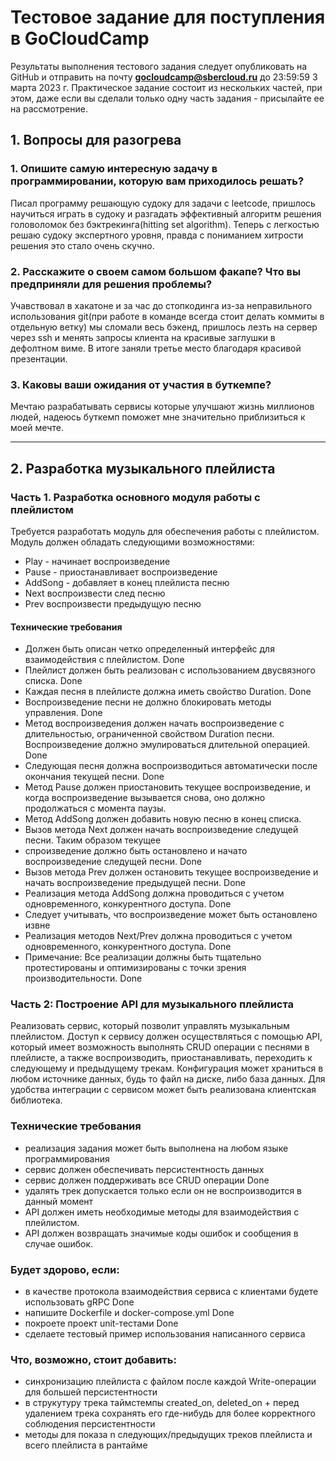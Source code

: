 # Тестовое задание для поступления в GoCloudCamp

Результаты выполнения тестового задания следует опубликовать на GitHub и отправить на почту **gocloudcamp@sbercloud.ru** до 23:59:59 3 марта 2023 г. Практическое задание состоит из нескольких частей, при этом, даже если вы сделали только одну часть задания - присылайте ее на рассмотрение. 

## 1. Вопросы для разогрева

### 1. Опишите самую интересную задачу в программировании, которую вам приходилось решать?  
Писал программу решающую судоку для задачи с leetcode, пришлось научиться играть в судоку и разгадать эффективный алгоритм решения головоломок без бэктрекинга(hitting set algorithm). Теперь с легкостью решаю судоку экспертного уровня, правда с пониманием хитрости решения это стало очень скучно.  
### 2. Расскажите о своем самом большом факапе? Что вы предприняли для решения проблемы?  
Учавствовал в хакатоне и за час до стопкодинга из-за неправильного использования git(при работе в команде всегда стоит делать коммиты в отдельную ветку) мы сломали весь бэкенд, пришлось лезть на сервер через ssh и менять запросы клиента на красивые заглушки в дефолтном виме. В итоге заняли третье место благодаря красивой презентации.  
### 3. Каковы ваши ожидания от участия в буткемпе?  
Мечтаю разрабатывать сервисы которые улучшают жизнь миллионов людей, надеюсь буткемп поможет мне значительно приблизиться к моей мечте. 

---

## 2. Разработка музыкального плейлиста

### Часть 1. Разработка основного модуля работы с плейлистом

Требуется разработать модуль для обеспечения работы с плейлистом. Модуль должен обладать следующими возможностями:
 - Play - начинает воспроизведение
 - Pause - приостанавливает воспроизведение
 - AddSong - добавляет в конец плейлиста песню
 - Next воспроизвести след песню
 - Prev воспроизвести предыдущую песню

#### Технические требования

 - Должен быть описан четко определенный интерфейс для взаимодействия с плейлистом. Done
 - Плейлист должен быть реализован с использованием двусвязного списка. Done
 - Каждая песня в плейлисте должна иметь свойство Duration. Done
 - Воспроизведение песни не должно блокировать методы управления. Done
 - Метод воспроизведения должен начать воспроизведение с длительностью, ограниченной свойством Duration песни. Воспроизведение должно эмулироваться длительной операцией. Done
 - Следующая песня должна воспроизводиться автоматически после окончания текущей песни. Done
 - Метод Pause должен приостановить текущее воспроизведение, и когда воспроизведение вызывается снова, оно должно продолжаться с момента паузы.
 - Метод AddSong должен добавить новую песню в конец списка.
 - Вызов метода Next должен начать воспроизведение следущей песни. Таким образом текущее
 - спроизведение должно быть остановлено и начато воспроизведение следущей песни. Done
 - Вызов метода Prev должен остановить текущее воспроизведение и начать воспроизведение предыдущей песни. Done
 - Реализация метода AddSong должна проводиться с учетом одновременного, конкурентного доступа. Done
 - Следует учитывать, что воспроизведение может быть остановлено извне 
 - Реализация методов Next/Prev должна проводиться с учетом одновременного, конкурентного доступа. Done
 - Примечание: Все реализации должны быть тщательно протестированы и оптимизированы с точки зрения производительности. Done

### Часть 2: Построение API для музыкального плейлиста

Реализовать сервис, который позволит управлять музыкальным плейлистом. Доступ к сервису должен осуществляться с помощью API, который имеет возможность выполнять CRUD операции с песнями в плейлисте, а также воспроизводить, приостанавливать, переходить к следующему и предыдущему трекам. Конфигурация может храниться в любом источнике данных, будь то файл на диске, либо база данных. Для удобства интеграции с сервисом может быть реализована клиентская библиотека.

### Технические требования

* реализация задания может быть выполнена на любом языке программирования 
* сервис должен обеспечивать персистентность данных 
* сервис должен поддерживать все CRUD операции Done
* удалять трек допускается только если он не воспроизводится в данный момент
* API должен иметь необходимые методы для взаимодействия с плейлистом.
* API должен возвращать значимые коды ошибок и сообщения в случае ошибок.


### Будет здорово, если:
* в качестве протокола взаимодействия сервиса с клиентами будете использовать gRPC Done
* напишите Dockerfile и docker-compose.yml Done
* покроете проект unit-тестами Done
* сделаете тестовый пример использования написанного сервиса

### Что, возможно, стоит добавить:
* синхронизацию плейлиста с файлом после каждой Write-операции для большей персистентности
* в струкутуру трека таймстемпы created_on, deleted_on + перед удалением трека сохранять его где-нибудь для более корректного соблюдения персистентности
* методы для показа n следующих/предыдущих треков плейлиста и всего плейлиста в рантайме
